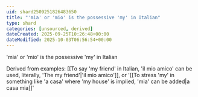 ```yaml
---
uid: shard2509251826483650
title: "'mia' or 'mio' is the possessive 'my' in Italian"
type: shard
categories: [unsourced, derived]
dateCreated: 2025-09-25T10:26:48+00:00
dateModified: 2025-10-03T06:56:54+00:00
---
```

'mia' or 'mio' is the possessive 'my' in Italian

Derived from examples: [[To say 'my friend' in Italian, 'il mio amico' can be used, literally, 'The my friend'|'il mio amico']], or '[[To stress 'my' in something like 'a casa' where 'my house' is implied, 'mia' can be added|a casa mia]]'